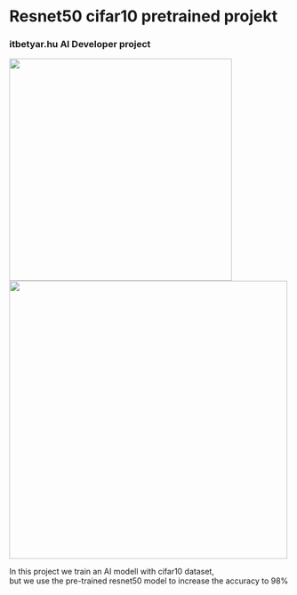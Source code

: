 # Resnet50 cifar10 pretrained projekt

### itbetyar.hu AI Developer project

<img src="https://drive.google.com/uc?export=view&id=1atgMf-GYRqyjlNZp2SOm1V5lljsA8W7v" width="400">

<img src="https://drive.google.com/uc?export=view&id=1Et-fmXm5y-LAfvHy6YufDsY5WfKud_H7" width="500">


In this project we train an AI modell with cifar10 dataset,  
but we use the pre-trained resnet50 model to increase the accuracy to 98%
